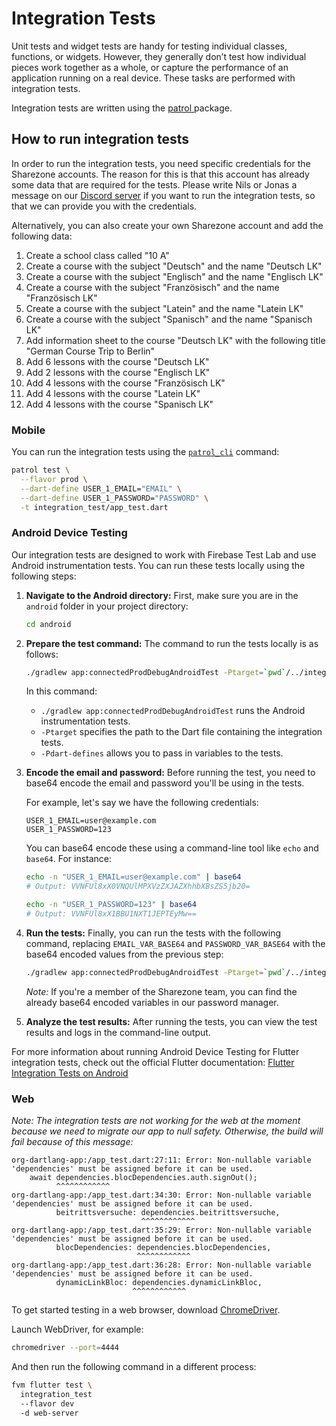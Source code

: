 # Integration Tests

Unit tests and widget tests are handy for testing individual classes, functions, or widgets. However, they generally don’t test how individual pieces work together as a whole, or capture the performance of an application running on a real device. These tasks are performed with integration tests.

Integration tests are written using the [patrol ](https://pub.dev/packages/patrol) package.

## How to run integration tests

In order to run the integration tests, you need specific credentials for the
Sharezone accounts. The reason for this is that this account has already some
data that are required for the tests. Please write Nils or Jonas a message on
our [Discord server](https://sharezone.net/discord) if you want to run the
integration tests, so that we can provide you with the credentials.

Alternatively, you can also create your own Sharezone account and add the
following data:

1. Create a school class called "10 A"
2. Create a course with the subject "Deutsch" and the name "Deutsch LK"
3. Create a course with the subject "Englisch" and the name "Englisch LK"
4. Create a course with the subject "Französisch" and the name "Französisch LK"
5. Create a course with the subject "Latein" and the name "Latein LK"
6. Create a course with the subject "Spanisch" and the name "Spanisch LK"
7. Add information sheet to the course "Deutsch LK" with the following title
   "German Course Trip to Berlin"
8. Add 6 lessons with the course "Deutsch LK"
9. Add 2 lessons with the course "Englisch LK"
10. Add 4 lessons with the course "Französisch LK"
11. Add 4 lessons with the course "Latein LK"
12. Add 4 lessons with the course "Spanisch LK"

### Mobile

You can run the integration tests using the [`patrol_cli`](https://pub.dev/packages/patrol_cli) command:

```sh
patrol test \
  --flavor prod \
  --dart-define USER_1_EMAIL="EMAIL" \
  --dart-define USER_1_PASSWORD="PASSWORD" \
  -t integration_test/app_test.dart
```

### Android Device Testing

Our integration tests are designed to work with Firebase Test Lab and use Android instrumentation tests. You can run these tests locally using the following steps:

1. **Navigate to the Android directory:** First, make sure you are in the `android` folder in your project directory:

   ```sh
   cd android
   ```

2. **Prepare the test command:** The command to run the tests locally is as follows:

   ```sh
   ./gradlew app:connectedProdDebugAndroidTest -Ptarget=`pwd`/../integration_test/app_test.dart -Pdart-defines=EMAIL_VAR_BASE64,PASSWORD_VAR_BASE64
   ```

   In this command:

   - `./gradlew app:connectedProdDebugAndroidTest` runs the Android instrumentation tests.
   - `-Ptarget` specifies the path to the Dart file containing the integration tests.
   - `-Pdart-defines` allows you to pass in variables to the tests.

3. **Encode the email and password:** Before running the test, you need to base64 encode the email and password you'll be using in the tests.

   For example, let's say we have the following credentials:

   ```
   USER_1_EMAIL=user@example.com
   USER_1_PASSWORD=123
   ```

   You can base64 encode these using a command-line tool like `echo` and `base64`. For instance:

   ```sh
   echo -n "USER_1_EMAIL=user@example.com" | base64
   # Output: VVNFUl8xX0VNQUlMPXVzZXJAZXhhbXBsZS5jb20=

   echo -n "USER_1_PASSWORD=123" | base64
   # Output: VVNFUl8xX1BBU1NXT1JEPTEyMw==
   ```

4. **Run the tests:** Finally, you can run the tests with the following command, replacing `EMAIL_VAR_BASE64` and `PASSWORD_VAR_BASE64` with the base64 encoded values from the previous step:

   ```sh
   ./gradlew app:connectedProdDebugAndroidTest -Ptarget=`pwd`/../integration_test/app_test.dart -Pdart-defines=VVNFUl8xX0VNQUlMPXVzZXJAZXhhbXBsZS5jb20=,VVNFUl8xX1BBU1NXT1JEPTEyMw==
   ```

   _Note:_ If you're a member of the Sharezone team, you can find the already base64 encoded variables in our password manager.

5. **Analyze the test results:** After running the tests, you can view the test results and logs in the command-line output.

For more information about running Android Device Testing for Flutter integration tests, check out the official Flutter documentation:
[Flutter Integration Tests on Android](https://github.com/flutter/flutter/tree/main/packages/integration_test#android-device-testing)

### Web

_Note: The integration tests are not working for the web at the moment because we need to migrate our app to null safety. Otherwise, the build will fail because of this message:_

```
org-dartlang-app:/app_test.dart:27:11: Error: Non-nullable variable 'dependencies' must be assigned before it can be used.
    await dependencies.blocDependencies.auth.signOut();
          ^^^^^^^^^^^^
org-dartlang-app:/app_test.dart:34:30: Error: Non-nullable variable 'dependencies' must be assigned before it can be used.
          beitrittsversuche: dependencies.beitrittsversuche,
                             ^^^^^^^^^^^^
org-dartlang-app:/app_test.dart:35:29: Error: Non-nullable variable 'dependencies' must be assigned before it can be used.
          blocDependencies: dependencies.blocDependencies,
                            ^^^^^^^^^^^^
org-dartlang-app:/app_test.dart:36:28: Error: Non-nullable variable 'dependencies' must be assigned before it can be used.
          dynamicLinkBloc: dependencies.dynamicLinkBloc,
                           ^^^^^^^^^^^^
```

To get started testing in a web browser, download [ChromeDriver](https://chromedriver.chromium.org/downloads).

Launch WebDriver, for example:

```sh
chromedriver --port=4444
```

And then run the following command in a different process:

```sh
fvm flutter test \
  integration_test
  --flavor dev
  -d web-server
```
